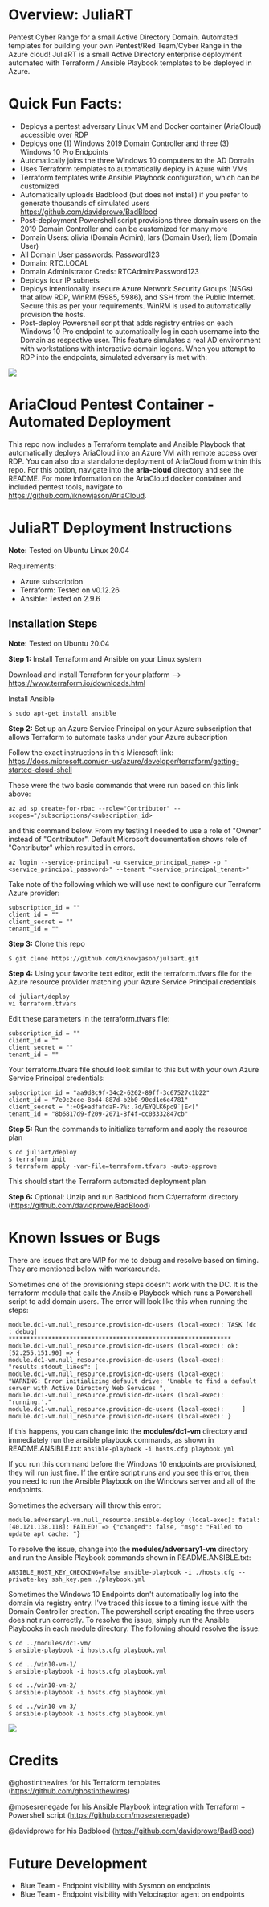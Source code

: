 # Overview:  JuliaRT
Pentest Cyber Range for a small Active Directory Domain.  Automated templates for building your own Pentest/Red Team/Cyber Range in the Azure cloud!  JuliaRT is a small Active Directory enterprise deployment automated with Terraform / Ansible Playbook templates to be deployed in Azure.
# Quick Fun Facts:
* Deploys a pentest adversary Linux VM and Docker container (AriaCloud) accessible over RDP
* Deploys one (1) Windows 2019 Domain Controller and three (3) Windows 10 Pro Endpoints
* Automatically joins the three Windows 10 computers to the AD Domain
* Uses Terraform templates to automatically deploy in Azure with VMs
* Terraform templates write Ansible Playbook configuration, which can be customized
* Automatically uploads Badblood (but does not install) if you prefer to generate thousands of simulated users https://github.com/davidprowe/BadBlood
* Post-deployment Powershell script provisions three domain users on the 2019 Domain Controller and can be customized for many more
* Domain Users:  olivia (Domain Admin); lars (Domain User); liem (Domain User)
* All Domain User passwords:  Password123
* Domain:  RTC.LOCAL
* Domain Administrator Creds:  RTCAdmin:Password123
* Deploys four IP subnets
* Deploys intentionally insecure Azure Network Security Groups (NSGs) that allow RDP, WinRM (5985, 5986), and SSH from the Public Internet.  Secure this as per your requirements.  WinRM is used to automatically provision the hosts.
* Post-deploy Powershell script that adds registry entries on each Windows 10 Pro endpoint to automatically log in each username into the Domain as respective user.  This feature simulates a real AD environment with workstations with interactive domain logons.  When you attempt to RDP into the endpoints, simulated adversary is met with:

![](images/ss-logged-in.png)

# AriaCloud Pentest Container - Automated Deployment

This repo now includes a Terraform template and Ansible Playbook that automatically deploys AriaCloud into an Azure VM with remote access over RDP.  You can also do a standalone deployment of AriaCloud from within this repo.  For this option, navigate into the **aria-cloud** directory and see the README.  For more information on the AriaCloud docker container and included pentest tools, navigate to https://github.com/iknowjason/AriaCloud.

# JuliaRT Deployment Instructions
**Note:**  Tested on Ubuntu Linux 20.04 

Requirements:
* Azure subscription
* Terraform:  Tested on v0.12.26
* Ansible:  Tested on 2.9.6

## Installation Steps

**Note:**  Tested on Ubuntu 20.04

**Step 1:** Install Terraform and Ansible on your Linux system

Download and install Terraform for your platform --> https://www.terraform.io/downloads.html

Install Ansible
```
$ sudo apt-get install ansible
```

**Step 2:** Set up an Azure Service Principal on your Azure subscription that allows Terraform to automate tasks under your Azure subscription

Follow the exact instructions in this Microsoft link:
https://docs.microsoft.com/en-us/azure/developer/terraform/getting-started-cloud-shell

These were the two basic commands that were run based on this link above:
```
az ad sp create-for-rbac --role="Contributor" --scopes="/subscriptions/<subscription_id>
```
and this command below.  From my testing I needed to use a role of "Owner" instead of "Contributor".  Default Microsoft documentation shows role of "Contributor" which resulted in errors.  
```
az login --service-principal -u <service_principal_name> -p "<service_principal_password>" --tenant "<service_principal_tenant>"
```
Take note of the following which we will use next to configure our Terraform Azure provider:
```
subscription_id = ""
client_id = ""
client_secret = ""
tenant_id = ""
```

**Step 3:** Clone this repo
```
$ git clone https://github.com/iknowjason/juliart.git
```

**Step 4:** Using your favorite text editor, edit the terraform.tfvars file for the Azure resource provider matching your Azure Service Principal credentials

```
cd juliart/deploy
vi terraform.tfvars
```

Edit these parameters in the terraform.tfvars file:
```
subscription_id = ""
client_id = ""
client_secret = ""
tenant_id = ""
```

Your terraform.tfvars file should look similar to this but with your own Azure Service Principal credentials:
```
subscription_id = "aa9d8c9f-34c2-6262-89ff-3c67527c1b22"
client_id = "7e9c2cce-8bd4-887d-b2b0-90cd1e6e4781"
client_secret = ":+O$+adfafdaF-?%:.?d/EYQLK6po9`|E<["
tenant_id = "8b6817d9-f209-2071-8f4f-cc03332847cb"
```

**Step 5:** Run the commands to initialize terraform and apply the resource plan

```
$ cd juliart/deploy
$ terraform init
$ terraform apply -var-file=terraform.tfvars -auto-approve
```

This should start the Terraform automated deployment plan

**Step 6:** Optional:  Unzip and run Badblood from C:\terraform directory (https://github.com/davidprowe/BadBlood)

# Known Issues or Bugs
There are issues that are WIP for me to debug and resolve based on timing.  They are mentioned below with workarounds.

Sometimes one of the provisioning steps doesn't work with the DC.  It is the terraform module that calls the Ansible Playbook which runs a Powershell script to add domain users.  The error will look like this when running the steps:

```
module.dc1-vm.null_resource.provision-dc-users (local-exec): TASK [dc : debug] **************************************************************
module.dc1-vm.null_resource.provision-dc-users (local-exec): ok: [52.255.151.90] => {
module.dc1-vm.null_resource.provision-dc-users (local-exec):     "results.stdout_lines": [
module.dc1-vm.null_resource.provision-dc-users (local-exec):         "WARNING: Error initializing default drive: 'Unable to find a default server with Active Directory Web Services ",
module.dc1-vm.null_resource.provision-dc-users (local-exec):         "running.'."
module.dc1-vm.null_resource.provision-dc-users (local-exec):     ]
module.dc1-vm.null_resource.provision-dc-users (local-exec): }
```

If this happens, you can change into the **modules/dc1-vm** directory and immediately run the ansible playbook commands, as shown in README.ANSIBLE.txt:
```ansible-playbook -i hosts.cfg playbook.yml```

If you run this command before the Windows 10 endpoints are provisioned, they will run just fine.  If the entire script runs and you see this error, then you need to run the Ansible Playbook on the Windows server and all of the endpoints.

Sometimes the adversary will throw this error:

```
module.adversary1-vm.null_resource.ansible-deploy (local-exec): fatal: [40.121.138.118]: FAILED! => {"changed": false, "msg": "Failed to update apt cache: "}
```

To resolve the issue, change into the **modules/adversary1-vm** directory and run the Ansible Playbook commands shown in README.ANSIBLE.txt:

```
ANSIBLE_HOST_KEY_CHECKING=False ansible-playbook -i ./hosts.cfg --private-key ssh_key.pem ./playbook.yml
```

Sometimes the Windows 10 Endpoints don't automatically log into the domain via registry entry.  I've traced this issue to a timing issue with the Domain Controller creation.  The powershell script creating the three users does not run correctly.  To resolve the issue, simply run the Ansible Playbooks in each module directory.  The following should resolve the issue:
```
$ cd ../modules/dc1-vm/
$ ansible-playbook -i hosts.cfg playbook.yml

$ cd ../win10-vm-1/
$ ansible-playbook -i hosts.cfg playbook.yml

$ cd ../win10-vm-2/
$ ansible-playbook -i hosts.cfg playbook.yml

$ cd ../win10-vm-3/
$ ansible-playbook -i hosts.cfg playbook.yml
```

![](images/Julia_Image1.jpeg)

# Credits

@ghostinthewires for his Terraform templates (https://github.com/ghostinthewires)

@mosesrenegade for his Ansible Playbook integration with Terraform + Powershell script (https://github.com/mosesrenegade)

@davidprowe for his Badblood (https://github.com/davidprowe/BadBlood)

# Future Development
* Blue Team - Endpoint visibility with Sysmon on endpoints
* Blue Team - Endpoint visibility with Velociraptor agent on endpoints
